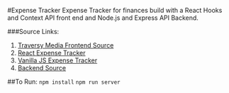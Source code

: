 #Expense Tracker
Expense Tracker for finances build with a React Hooks and Context API front end and Node.js and Express API Backend.

###Source Links:
1. [Traversy Media Frontend Source](https://www.youtube.com/watch?v=XuFDcZABiDQ)
2. [React Expense Tracker](https://github.com/bradtraversy/expense-tracker-react/blob/master/src/context/GlobalState.js)
3. [Vanilla JS Expense Tracker](https://github.com/bradtraversy/vanillawebprojects/blob/master/expense-tracker/script.js)
4. [Backend Source](https://www.youtube.com/watch?v=KyWaXA_NvT0&t=889s)


##To Run:
```npm install```
```npm run server```
